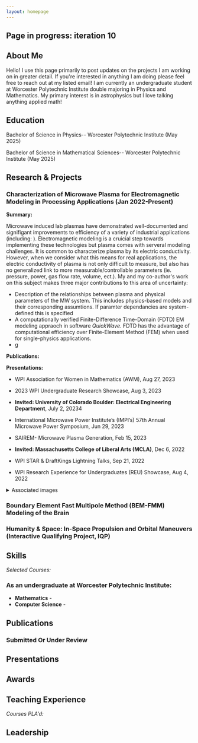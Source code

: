 ```yaml
---
layout: homepage
---
```


## Page in progress: iteration 10

## About Me
Hello! I use this page primarily to post updates on the projects I am working on in greater detail. If you're interested in anything I am doing please feel free to reach out at my listed email! I am currently an undergraduate student at Worcester Polytechnic Institute double majoring in Physics and Mathematics. My primary interest is in astrophysics but I love talking anything applied math! 


## Education
Bachelor of Science in Physics-- Worcester Polytechnic Institute (May 2025)

Bachelor of Science in Mathematical Sciences-- Worcester Polytechnic Institute (May 2025)

## Research & Projects
### Characterization of Microwave Plasma for Electromagnetic Modeling in Processing Applications (Jan 2022-Present)
**Summary:** 

Microwave induced lab plasmas have demonstrated well-documented and signifigant improvements to efficiency of a variety of industrial applications (including: ). Electromagnetic modeling is a cruicial step towards implementing these technologies but plasma comes with serveral modeling challenges. It is common to characterize plasma by its electric conductivity. However, when we consider what this means for real applications, the electric conductivity of plasma is not only difficult to measure, but also has no generalized link to more measurable/controllable parameters (ie. pressure, power, gas flow rate, volume, ect.). My and my co-author's work on this subject makes three major contributions to this area of uncertainty:
- Description of the relationships between plasma and physical parameters of the MW system. This includes physics-based models and their corresponding assumtions. If paramter dependancies are system-defined this is specified 
- A computationally verified Finite-Difference Time-Domain (FDTD) EM modeling appraoch in software *QuickWave*. FDTD has the advantage of computational efficiency over Finite-Element Method (FEM) when used for single-physics applications. 
- g

**Publications:**

**Presentations:**
  
- WPI Association for Women in Mathematics (AWM), Aug 27, 2023
  
- 2023 WPI Undergraduate Research Showcase, Aug 3, 2023

- **Invited: University of Colorado Boulder: Electrical Engineering Department**, July 2, 20234
  
- International Microwave Power Institute’s (IMPI’s) 57th Annual Microwave Power Symposium, Jun 29, 2023
  
- SAIREM- Microwave Plasma Generation, Feb 15, 2023
  
- **Invited: Massachusetts College of Liberal Arts (MCLA)**, Dec 6, 2022
  
- WPI STAR & DraftKings Lightning Talks, Sep 21, 2022
  
- WPI Research Experience for Undergraduates (REU) Showcase, Aug 4, 2022

<details>
<summary>Associated images</summary>
</details>

### Boundary Element Fast Multipole Method (BEM-FMM) Modeling of the Brain

### Humanity & Space: In-Space Propulsion and Orbital Maneuvers (Interactive Qualifying Project, IQP)

### 


## Skills


*Selected Courses:*

### As an undergraduate at Worcester Polytechnic Institute:

- **Mathematics** - 
- **Computer Science** -




## Publications



### Submitted Or Under Review


## Presentations


## Awards


## Teaching Experience

*Courses PLA'd:*



## Leadership

